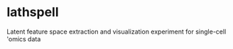# lathspell
Latent feature space extraction and visualization experiment for single-cell 'omics data
